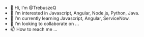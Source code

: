- 👋 Hi, I’m @TrebuszeQ
- 👀 I’m interested in Javascript, Angular, Node.js, Python, Java.
- 🌱 I’m currently learning Javascript, Angular, ServiceNow.
- 💞️ I’m looking to collaborate on ...
- 📫 How to reach me ...

<!---
TrebuszeQ/TrebuszeQ is a ✨ special ✨ repository because its `README.md` (this file) appears on your GitHub profile.
You can click the Preview link to take a look at your changes.
--->
